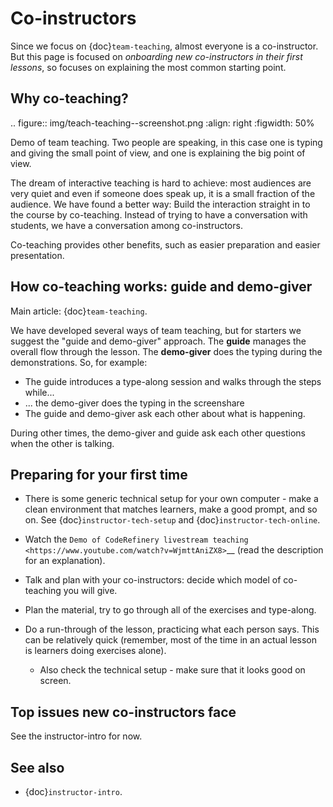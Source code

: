 # Co-instructors

Since we focus on {doc}`team-teaching`, almost everyone is a
co-instructor.  But this page is focused on *onboarding new
co-instructors in their first lessons*, so focuses on explaining the
most common starting point.



## Why co-teaching?

.. figure:: img/teach-teaching--screenshot.png
   :align: right
   :figwidth: 50%

   Demo of team teaching.  Two people are speaking, in this case one
   is typing and giving the small point of view, and one is explaining
   the big point of view.

The dream of interactive teaching is hard to achieve: most audiences
are very quiet and even if someone does speak up, it is a small
fraction of the audience.  We have found a better way: Build the
interaction straight in to the course by co-teaching.  Instead of
trying to have a conversation with students, we have a conversation
among co-instructors.

Co-teaching provides other benefits, such as easier preparation and
easier presentation.



## How co-teaching works: guide and demo-giver

Main article: {doc}`team-teaching`.

We have developed several ways of team teaching, but for starters we
suggest the "guide and demo-giver" approach.  The **guide** manages
the overall flow through the lesson.  The **demo-giver** does the
typing during the demonstrations.  So, for example:

- The guide introduces a type-along session and walks through the
  steps while...
- ... the demo-giver does the typing in the screenshare
- The guide and demo-giver ask each other about what is happening.

During other times, the demo-giver and guide ask each other questions
when the other is talking.



## Preparing for your first time

- There is some generic technical setup for your own computer - make a
  clean environment that matches learners, make a good prompt, and so
  on.  See {doc}`instructor-tech-setup` and
  {doc}`instructor-tech-online`.
- Watch the `Demo of CodeRefinery livestream teaching
  <https://www.youtube.com/watch?v=WjmttAniZX8>`__ (read the
  description for an explanation).
- Talk and plan with your co-instructors: decide which model of
  co-teaching you will give.
- Plan the material, try to go through all of the exercises and
  type-along.
- Do a run-through of the lesson, practicing what each person says.
  This can be relatively quick (remember, most of the time in an
  actual lesson is learners doing exercises alone).

  - Also check the technical setup - make sure that it looks good on
    screen.



## Top issues new co-instructors face

See the instructor-intro for now.

## See also

* {doc}`instructor-intro`.
